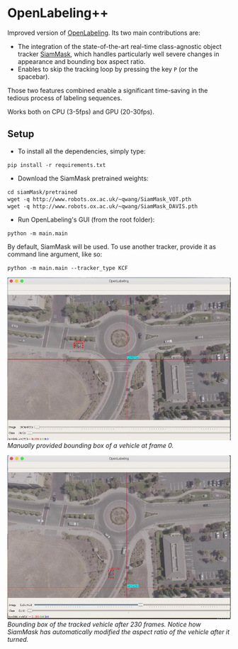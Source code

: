 # OpenLabeling++


Improved version of [OpenLabeling](https://github.com/Cartucho/OpenLabeling). Its two main contributions are:
- The integration of the state-of-the-art real-time class-agnostic object tracker [SiamMask](https://github.com/foolwood/SiamMask), which handles particularly well severe changes in appearance and bounding box aspect ratio.
- Enables to skip the tracking loop by pressing the key `P` (or the spacebar).

Those two features combined enable a significant time-saving in the tedious process of  labeling sequences.

Works both on CPU (3-5fps) and GPU (20-30fps).

## Setup

- To install all the dependencies, simply type:

```
pip install -r requirements.txt
```


- Download the SiamMask pretrained weights:

```
cd siamMask/pretrained
wget -q http://www.robots.ox.ac.uk/~qwang/SiamMask_VOT.pth
wget -q http://www.robots.ox.ac.uk/~qwang/SiamMask_DAVIS.pth
```

- Run OpenLabeling's GUI (from the root folder):

```
python -m main.main
```

By default, SiamMask will be used. To use another tracker, provide it as command line argument, like so:
```
python -m main.main --tracker_type KCF
```


![](doc/images/1.jpg)
*Manually provided bounding box of a vehicle at frame 0.*

![](doc/images/2.jpg)
*Bounding box of the tracked vehicle after 230 frames. Notice how SiamMask has automatically modified the aspect ratio of the vehicle after it turned.*
